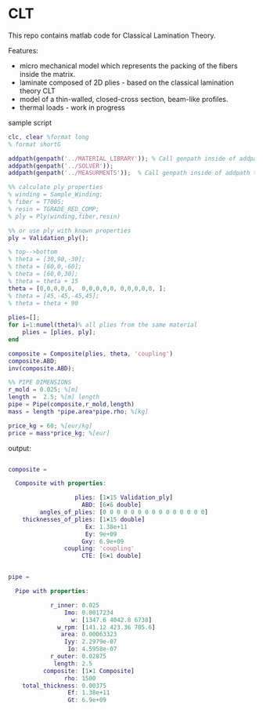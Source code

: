 # CLT
This repo contains matlab code for Classical Lamination Theory.

Features:

* micro mechanical model which represents the packing of the fibers inside the matrix. 
* laminate composed of 2D plies - based on the classical lamination
theory CLT
* model of a thin-walled, closed-cross section, beam-like profiles.
* thermal loads - work in progress


sample script

```Matlab
clc, clear %format long
% format shortG 

addpath(genpath('../MATERIAL_LIBRARY')); % Call genpath inside of addpath to add all subfolders
addpath(genpath('../SOLVER'));
addpath(genpath('../MEASURMENTS'));  % Call genpath inside of addpath to add all subfolders

%% calculate ply properties
% winding = Sample_Winding;
% fiber = T700S;
% resin = TGRADE_RED_COMP;
% ply = Ply(winding,fiber,resin)

%% or use ply with known properties
ply = Validation_ply();

% top-->bottom 
% theta = [30,90,-30]; 
% theta = [60,0,-60];
% theta = [60,0,30];
% theta = theta + 15
theta = [0,0,0,0,0,  0,0,0,0,0, 0,0,0,0,0, ];
% theta = [45,-45,-45,45];
% theta = theta + 90
  
plies=[];
for i=1:numel(theta)% all plies from the same material
    plies = [plies, ply];
end

composite = Composite(plies, theta, 'coupling')
composite.ABD;
inv(composite.ABD);

%% PIPE DIMENSIONS
r_mold = 0.025; %[m]
length =  2.5; %[m] length
pipe = Pipe(composite,r_mold,length)
mass = length *pipe.area*pipe.rho; %[kg]

price_kg = 60; %[eur/kg]
price = mass*price_kg; %[eur]
```


output:

```Matlab

composite = 

  Composite with properties:

                   plies: [1×15 Validation_ply]
                     ABD: [6×6 double]
         angles_of_plies: [0 0 0 0 0 0 0 0 0 0 0 0 0 0 0]
    thicknesses_of_plies: [1×15 double]
                      Ex: 1.38e+11
                      Ey: 9e+09
                     Gxy: 6.9e+09
                coupling: 'coupling'
                     CTE: [6×1 double]


pipe = 

  Pipe with properties:

            r_inner: 0.025
                Imo: 0.0017234
                  w: [1347.6 4042.8 6738]
              w_rpm: [141.12 423.36 705.6]
               area: 0.00063323
                Iyy: 2.2979e-07
                 Io: 4.5958e-07
            r_outer: 0.02875
             length: 2.5
          composite: [1×1 Composite]
                rho: 1500
    total_thickness: 0.00375
                 Ef: 1.38e+11
                 Gt: 6.9e+09
```